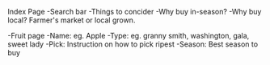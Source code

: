Index Page
-Search bar
-Things to concider
  -Why buy in-season?
  -Why buy local? Farmer's market or local grown.

-Fruit page
  -Name: eg. Apple
    -Type: eg. granny smith, washington, gala, sweet lady
  -Pick: Instruction on how to pick ripest
  -Season: Best season to buy
